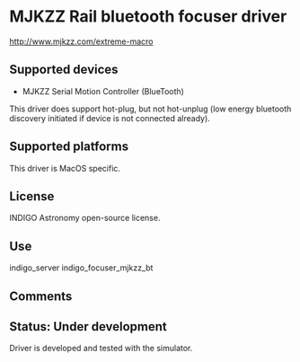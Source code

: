 # MJKZZ Rail bluetooth focuser driver

http://www.mjkzz.com/extreme-macro

## Supported devices
* MJKZZ Serial Motion Controller (BlueTooth)


This driver does support hot-plug, but not hot-unplug (low energy bluetooth discovery initiated if device is not connected already).

## Supported platforms

This driver is MacOS specific.

## License

INDIGO Astronomy open-source license.

## Use

indigo_server indigo_focuser_mjkzz_bt

## Comments


## Status: Under development

Driver is developed and tested with the simulator.
